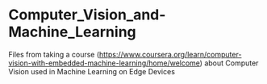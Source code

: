 # Computer_Vision_and-Machine_Learning
Files from taking a course (https://www.coursera.org/learn/computer-vision-with-embedded-machine-learning/home/welcome) about Computer Vision used in Machine Learning on Edge Devices
